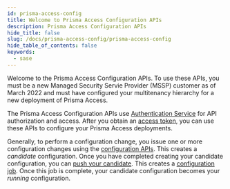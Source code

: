 ```yaml
---
id: prisma-access-config
title: Welcome to Prisma Access Configuration APIs
description: Prisma Access Configuration APIs
hide_title: false
slug: /docs/prisma-access-config/prisma-access-config
hide_table_of_contents: false
keywords:
  - sase
---
```


Welcome to the Prisma Access Configuration APIs. To use these APIs, you must be a new Managed
Security Servie Provider (MSSP) customer as of March 2022 and must have configured your multitenancy 
hierarchy for a new deployment of Prisma Access.

The Prisma Access Configuration APIs use [Authentication Service](/sase/api/auth/authservice#tag/AuthService) for API authorization and access.
After you obtain an [access token](/sase/docs/access-tokens), 
you can use these APIs to configure your Prisma Access deployments.

Generally, to perform a configuration change, you issue one or more configuration 
changes using the [configuration APIs](/sase/api/prisma-access-config). This creates
a _candidate_ configuration. Once you have completed creating your candidate configuration,
you can [push your candidate](/sase/api/prisma-access-config/configuration-management#operation/post-config-v1-config-versions-running-push). This creates a [configuration job](/sase/api/prisma-access-config/configuration-management#operation/get-config-v1-jobs).
Once this job is complete, your candidate configuration becomes your _running_ configuration.

